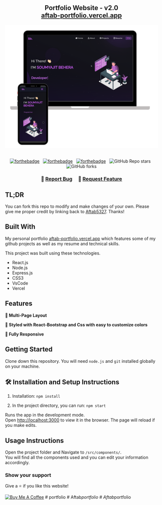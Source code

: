 <h2 align="center">
  Portfolio Website - v2.0<br/>
  <a href="https://aftab-portfolio.vercel.app/" target="_blank">aftab-portfolio.vercel.app</a>
</h2>
<div align="center">
  <img alt="Demo" src="./Images/readme-img1.png" />
</div>

<br/>

<center>

[![forthebadge](https://forthebadge.com/images/badges/built-with-love.svg)](https://forthebadge.com) &nbsp;
[![forthebadge](https://forthebadge.com/images/badges/made-with-javascript.svg)](https://forthebadge.com) &nbsp;
[![forthebadge](https://forthebadge.com/images/badges/open-source.svg)](https://forthebadge.com) &nbsp;
![GitHub Repo stars](https://img.shields.io/github/stars/Aftab5327/Aftab_portfolio?color=red&logo=github&style=for-the-badge) &nbsp;
![GitHub forks](https://img.shields.io/github/forks/Aftab5327/Aftab_portfolio?color=red&logo=github&style=for-the-badge)

</center>

<h3 align="center">
    🔹
    <a href="https://github.com/Aftab5327/Aftab_portfolio/issues">Report Bug</a> &nbsp; &nbsp;
    🔹
    <a href="https://github.com/Aftab5327/Aftab_portfolio/issues">Request Feature</a>
</h3>

## TL;DR

You can fork this repo to modify and make changes of your own. Please give me proper credit by linking back to [Aftab5327](https://github.com/Aftab5327/Aftab_portfolio). Thanks!

## Built With

My personal portfolio <a href="https://aftab-portfolio.vercel.app/" target="_blank">aftab-portfolio.vercel.app</a> which features some of my github projects as well as my resume and technical skills.<br/>

This project was built using these technologies.

- React.js
- Node.js
- Express.js
- CSS3
- VsCode
- Vercel

## Features

**📖 Multi-Page Layout**

**🎨 Styled with React-Bootstrap and Css with easy to customize colors**

**📱 Fully Responsive**

## Getting Started

Clone down this repository. You will need `node.js` and `git` installed globally on your machine.

## 🛠 Installation and Setup Instructions

1. Installation: `npm install`

2. In the project directory, you can run: `npm start`

Runs the app in the development mode.\
Open [http://localhost:3000](http://localhost:3000) to view it in the browser.
The page will reload if you make edits.

## Usage Instructions

Open the project folder and Navigate to `/src/components/`. <br/>
You will find all the components used and you can edit your information accordingly.

### Show your support

Give a ⭐ if you like this website!

<a href="https://www.buymeacoffee.com/aftab5327" target="_blank"><img src="https://cdn.buymeacoffee.com/buttons/v2/default-violet.png" alt="Buy Me A Coffee" height= "60px" width= "217px" ></a>
#   p o r t f o l i o 
 
 #   A f t a b _ p o r t f o l i o 
 
 #   A f t a b _ p o r t f o l i o 
 
 